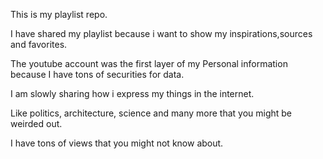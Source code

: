This is my playlist repo.


I have shared my playlist because i want to show my inspirations,sources and favorites.

The youtube account was the first layer of my Personal information because I have tons of securities for data.

I am slowly sharing how i express my things in the internet.

Like politics, architecture, science and many more that you might be weirded out.

I have tons of views that you might not know about.

